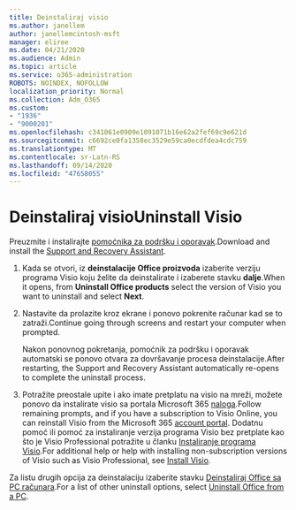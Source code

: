```yaml
---
title: Deinstaliraj visio
ms.author: janellem
author: janellemcintosh-msft
manager: eliree
ms.date: 04/21/2020
ms.audience: Admin
ms.topic: article
ms.service: o365-administration
ROBOTS: NOINDEX, NOFOLLOW
localization_priority: Normal
ms.collection: Adm_O365
ms.custom:
- "1936"
- "9000201"
ms.openlocfilehash: c341061e0909e1091071b16e62a2fef69c9e621d
ms.sourcegitcommit: c6692ce0fa1358ec3529e59ca0ecdfdea4cdc759
ms.translationtype: MT
ms.contentlocale: sr-Latn-RS
ms.lasthandoff: 09/14/2020
ms.locfileid: "47658055"
---
```

# <a name="uninstall-visio"></a><span data-ttu-id="03d21-102">Deinstaliraj visio</span><span class="sxs-lookup"><span data-stu-id="03d21-102">Uninstall Visio</span></span>

<span data-ttu-id="03d21-103">Preuzmite i instalirajte [pomoćnika za podršku i oporavak](https://aka.ms/SARA-OfficeUninstall-Alchemy).</span><span class="sxs-lookup"><span data-stu-id="03d21-103">Download and install the [Support and Recovery Assistant](https://aka.ms/SARA-OfficeUninstall-Alchemy).</span></span>
  
1. <span data-ttu-id="03d21-104">Kada se otvori, iz **deinstalacije Office proizvoda** izaberite verziju programa Visio koju želite da deinstalirate i izaberete stavku **dalje**.</span><span class="sxs-lookup"><span data-stu-id="03d21-104">When it opens, from **Uninstall Office products** select the version of Visio you want to uninstall and select **Next**.</span></span> 
    
2. <span data-ttu-id="03d21-105">Nastavite da prolazite kroz ekrane i ponovo pokrenite računar kad se to zatraži.</span><span class="sxs-lookup"><span data-stu-id="03d21-105">Continue going through screens and restart your computer when prompted.</span></span>
    
    <span data-ttu-id="03d21-106">Nakon ponovnog pokretanja, pomoćnik za podršku i oporavak automatski se ponovo otvara za dovršavanje procesa deinstalacije.</span><span class="sxs-lookup"><span data-stu-id="03d21-106">After restarting, the Support and Recovery Assistant automatically re-opens to complete the uninstall process.</span></span>
    
3. <span data-ttu-id="03d21-107">Potražite preostale upite i ako imate pretplatu na visio na mreži, možete ponovo da instalirate visio sa portala Microsoft 365 [naloga](https://portal.office.com/account#installs).</span><span class="sxs-lookup"><span data-stu-id="03d21-107">Follow remaining prompts, and if you have a subscription to Visio Online, you can reinstall Visio from the Microsoft 365 [account portal](https://portal.office.com/account#installs).</span></span> <span data-ttu-id="03d21-108">Dodatnu pomoć ili pomoć za instaliranje verzija programa Visio bez pretplate kao što je Visio Professional potražite u članku [Instaliranje programa Visio](https://support.office.com/article/f98f21e3-aa02-4827-9167-ddab5b025710?wt.mc_id=OfficeAdm_ClientDIA_Alchemy1936).</span><span class="sxs-lookup"><span data-stu-id="03d21-108">For additional help or help with installing non-subscription versions of Visio such as Visio Professional, see [Install Visio](https://support.office.com/article/f98f21e3-aa02-4827-9167-ddab5b025710?wt.mc_id=OfficeAdm_ClientDIA_Alchemy1936).</span></span> 
    
<span data-ttu-id="03d21-109">Za listu drugih opcija za deinstalaciju izaberite stavku [Deinstaliraj Office sa PC računara](https://support.office.com/article/9dd49b83-264a-477a-8fcc-2fdf5dbf61d8?wt.mc_id=OfficeAdm_ClientDIA_Alchemy1936).</span><span class="sxs-lookup"><span data-stu-id="03d21-109">For a list of other uninstall options, select [Uninstall Office from a PC](https://support.office.com/article/9dd49b83-264a-477a-8fcc-2fdf5dbf61d8?wt.mc_id=OfficeAdm_ClientDIA_Alchemy1936).</span></span>